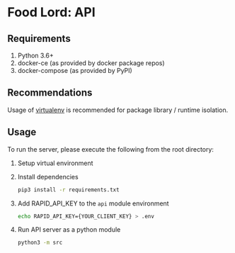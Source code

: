 # Food Lord: API

## Requirements

1. Python 3.6+
2. docker-ce (as provided by docker package repos)
3. docker-compose (as provided by PyPI)

## Recommendations

Usage of [virtualenv](https://realpython.com/blog/python/python-virtual-environments-a-primer/) is recommended
for package library / runtime isolation.

## Usage

To run the server, please execute the following from the root directory:

1. Setup virtual environment

2. Install dependencies

    ```bash
    pip3 install -r requirements.txt
    ```

3. Add RAPID_API_KEY to the `api` module environment

    ```bash
    echo RAPID_API_KEY={YOUR_CLIENT_KEY} > .env
    ```

4. Run API server as a python module

    ```bash
    python3 -m src
    ```
